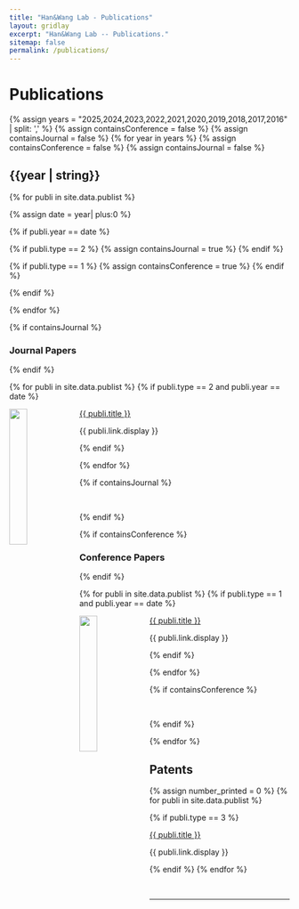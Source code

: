 ```yaml
---
title: "Han&Wang Lab - Publications"
layout: gridlay
excerpt: "Han&Wang Lab -- Publications."
sitemap: false
permalink: /publications/
---
```


# Publications

{% assign years = "2025,2024,2023,2022,2021,2020,2019,2018,2017,2016" | split: ',' %}
{% assign containsConference = false %}
{% assign containsJournal = false %}
{% for year in years %}
{% assign containsConference = false %}
{% assign containsJournal = false %}
## {{year | string}}

{% for publi in site.data.publist %}

{% assign date = year| plus:0 %}


{% if publi.year == date  %}

{% if publi.type == 2 %}
{% assign containsJournal = true %}
{% endif %}

{% if publi.type == 1 %}
{% assign containsConference = true %}
{% endif %}

{% endif %}

{% endfor %}



{% if containsJournal %}
### Journal Papers
{% endif %}

{% for publi in site.data.publist %}
{% if publi.type == 2 and publi.year == date %}
<div class="row">

<div class="col-sm-12 clearfix">
<div class="row">
<img src="{{ site.url }}{{ site.baseurl }}/images/pubpic/{{ publi.image }}" class="img-responsive" width="25%" style="float: left" />
<p><a class="pub1" href="{{ publi.link.url }}">{{ publi.title }}</a></p>
<a class="pub2"> {{ publi.link.display }} </a>
</div>
</div>
</div>

{% endif %}

{% endfor %}

{% if containsJournal %}
<p> &nbsp; </p>
{% endif %}

{% if containsConference %}
### Conference Papers
{% endif %}

{% for publi in site.data.publist %}
{% if publi.type == 1 and publi.year == date %}
<div class="row">

<div class="col-sm-12 clearfix">
<div class="row">
<img src="{{ site.url }}{{ site.baseurl }}/images/pubpic/{{ publi.image }}" class="img-responsive" width="25%" style="float: left" />
<p><a class="pub1" href="{{ publi.link.url }}">{{ publi.title }}</a></p>
<a class="pub2"> {{ publi.link.display }} </a>
</div>
</div>
</div>

{% endif %}

{% endfor %}

{% if containsConference %}
<p> &nbsp; </p>
{% endif %}

{% endfor %}


## Patents

{% assign number_printed = 0 %}
{% for publi in site.data.publist %}

{% if publi.type == 3 %}

<div class="row">

<div class="col-sm-12 clearfix">
 <div class="row">
  <p><a class="pub1" href="{{ publi.link.url }}">{{ publi.title }}</a></p>
  <a class="pub2"> {{ publi.link.display }} </a>
 </div>
</div>
</div>

{% endif %}
{% endfor %}

<p> &nbsp; </p>

<!-- <div>
## Full List

For a full list, please go to <a class="regtext" href="https://scholar.google.com/citations?user=8ck0k_UAAAAJ&hl=en&authuser=1">Google Scholar</a>.
<br><br><br>

</div>

<p> &nbsp; </p> -->

---
